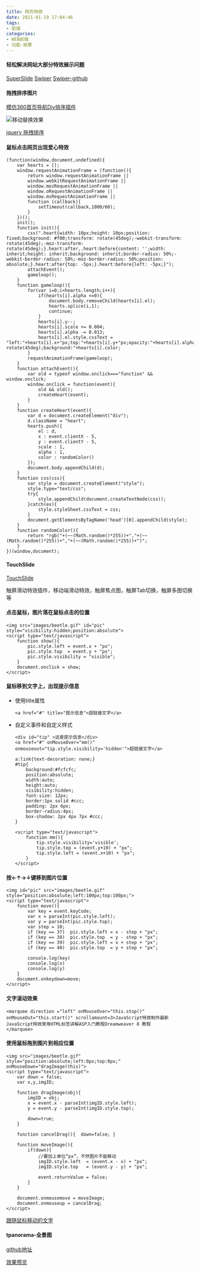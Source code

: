```yaml
---
title: 网页特效
date: 2021-01-19 17:04:46
tags:
- 前端
categories: 
- WEB前端
- 功能-效果
---
```


#### 轻松解决网站大部分特效展示问题

[SuperSlide](http://www.superslide2.com/index.html)     [Swiper](https://www.swiper.com.cn/)     [Swiper-github](https://github.com/nolimits4web/swiper)

#### 拖拽排序图片

[模仿360首页导航Div排序插件](https://www.jq22.com/jquery-info572)

![移动替换效果](https://raw.githubusercontent.com/winney07/Images/main/winney07.github.io/%E7%BD%91%E9%A1%B5%E7%89%B9%E6%95%88/note1.png)

[jquery 拖拽排序](https://www.jq22.com/jquery-info14968)



#### 鼠标点击网页出现爱心特效

```
(function(window,document,undefined){
    var hearts = [];
    window.requestAnimationFrame = (function(){
        return window.requestAnimationFrame ||
        window.webkitRequestAnimationFrame ||
        window.mozRequestAnimationFrame ||
        window.oRequestAnimationFrame ||
        window.msRequestAnimationFrame ||
        function (callback){
            setTimeout(callback,1000/60);
        }
    })();
    init();
    function init(){
        css(".heart{width: 10px;height: 10px;position: fixed;background: #f00;transform: rotate(45deg);-webkit-transform: rotate(45deg);-moz-transform: rotate(45deg);}.heart:after,.heart:before{content: '';width: inherit;height: inherit;background: inherit;border-radius: 50%;-webkit-border-radius: 50%;-moz-border-radius: 50%;position: absolute;}.heart:after{top: -5px;}.heart:before{left: -5px;}");
        attachEvent();
        gameloop();
    }
    function gameloop(){
        for(var i=0;i<hearts.length;i++){
            if(hearts[i].alpha <=0){
                document.body.removeChild(hearts[i].el);
                hearts.splice(i,1);
                continue;
            }
            hearts[i].y--;
            hearts[i].scale += 0.004;
            hearts[i].alpha -= 0.013;
            hearts[i].el.style.cssText = "left:"+hearts[i].x+"px;top:"+hearts[i].y+"px;opacity:"+hearts[i].alpha+";transform:scale("+hearts[i].scale+","+hearts[i].scale+") rotate(45deg);background:"+hearts[i].color;
        }
        requestAnimationFrame(gameloop);
    }
    function attachEvent(){
        var old = typeof window.onclick==="function" && window.onclick;
        window.onclick = function(event){
            old && old();
            createHeart(event);
        }
    }
    function createHeart(event){
        var d = document.createElement("div");
        d.className = "heart";
        hearts.push({
            el : d,
            x : event.clientX - 5,
            y : event.clientY - 5,
            scale : 1,
            alpha : 1,
            color : randomColor()
        });
        document.body.appendChild(d);
    }
    function css(css){
        var style = document.createElement("style");
        style.type="text/css";
        try{
            style.appendChild(document.createTextNode(css));
        }catch(ex){
            style.styleSheet.cssText = css;
        }
        document.getElementsByTagName('head')[0].appendChild(style);
    }
    function randomColor(){
        return "rgb("+(~~(Math.random()*255))+","+(~~(Math.random()*255))+","+(~~(Math.random()*255))+")";
    }
})(window,document);
```

#### TouchSlide 

[TouchSlide](http://www.SuperSlide2.com/TouchSlide/)

触屏滑动特效插件，移动端滑动特效，触屏焦点图，触屏Tab切换，触屏多图切换等



#### 点击鼠标，图片落在鼠标点击的位置

```
<img src="images/beetle.gif" id="pic" style="visibility:hidden;position:absolute">
<script type="text/javascript">
    function show(){
        pic.style.left = event.x + "px";
        pic.style.top  = event.y + "px";
        pic.style.visibility = "visible";
    }
    document.onclick = show;
</script>
```

#### 鼠标移到文字上，出现提示信息

- 使用title属性

  ```
  <a href="#" title="提示信息">超链接文字</a>
  ```

- 自定义事件和自定义样式

  ```
  <div id="tip" >这是提示信息</div>
  <a href="#" onMouseOver="mm()" onmouseout="tip.style.visibility='hidden'">超链接文字</a>
  ```

  ```
  a:link{text-decoration: none;}
  #tip{
      background:#fcfcfc;
      position:absolute;
      width:auto;
      height:auto;
      visibility:hidden;
      font-size: 12px;
      border:1px solid #ccc;
      padding: 2px 6px;
      border-radius:4px;
      box-shadow: 2px 4px 7px #ccc;
  } 
  ```

  ```
  <script type="text/javascript">
      function mm(){  
          tip.style.visibility='visible';
          tip.style.top = (event.y+10) + "px";
          tip.style.left = (event.x+10) + "px";
      }
  </script>
  ```

#### 按←↑→↓键移到图片位置

```
<img id="pic" src="images/beetle.gif" style="position:absolute;left:100px;top:100px;">
<script type="text/javascript">
    function move(){
        var key = event.keyCode;
        var x = parseInt(pic.style.left);
        var y = parseInt(pic.style.top);
        var step = 10;
        if (key == 37)  pic.style.left = x - step + "px";
        if (key == 38)  pic.style.top  = y - step + "px";
        if (key == 39)  pic.style.left = x + step + "px";
        if (key == 40)  pic.style.top  = y + step + "px";

        console.log(key)
        console.log(x)
        console.log(y)
    }
    document.onkeydown=move;
</script>
```

#### 文字滚动效果

```
<marquee direction ="left" onMouseOver="this.stop()" onMouseOut="this.start()" scrollamount=3>JavaScript特效制作最新JavaScript特效常用HTML标签讲解ASP入门教程Dreamweaver 8 教程
</marquee>
```

#### 使用鼠标拖到图片到相应位置

```
<img src="images/beetle.gif"  style="position:absolute;left:0px;top:0px;" onMouseDown="dragImage(this)">
<script type="text/javascript">
    var down = false;
    var x,y,imgID;

    function dragImage(obj){
        imgID = obj;
        x = event.x - parseInt(imgID.style.left);
        y = event.y - parseInt(imgID.style.top);

        down=true;
    }

    function cancelDrag(){  down=false; }

    function moveImage(){
        if(down){
            //要加上单位“px”，不然图片不能移动
            imgID.style.left  = (event.x - x) + "px";
            imgID.style.top   = (event.y - y) + "px";   

            event.returnValue = false;
        }
    }

    document.onmousemove = moveImage;
    document.onmouseup = cancelDrag;
</script>
```

[跟随鼠标移动的文字](https://gitee.com/winney/work/blob/master/effects/follow-mouse/mousemove.html)



#### tpanorama-全景图

[github地址](https://github.com/ConardLi/tpanorama)

[效果预览](http://www.bootstrapmb.com/item/5657/preview)